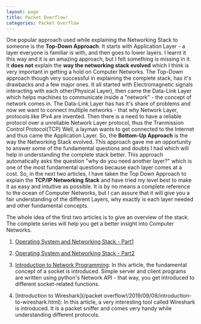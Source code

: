 ```yaml
---
layout: page
title: Packet Overflow!
categories: Packet Overflow
---
```


One popular approach used while explaining the Networking Stack to someone is the **Top-Down Approach**. It starts with Application Layer - a layer everyone is familiar is with, and then goes to lower layers. I learnt it this way and  it is an amazing approach, but I felt something is missing in it. It **does not** explain the **way the networking stack evolved** which I think is very important in getting a hold on Computer Networks. The Top-Down approach though very successful in explaining the complete stack, has it's drawbacks and a few major ones. It all started with Electromagnetic signals interacting with each other(Physical Layer), then came the Data-Link Layer which helps machines to communicate inside a "network" - the concept of network comes in. The Data-Link Layer has has it's share of problems and now we want to connect multiple networks - that why Network Layer, protocols like IPv4 are invented. Then there is a need to have a reliable protocol over a unreliable Network Layer protocol, thus the Tranmission Control Protocol(TCP) Well, a layman wants to get connected to the Internet and thus came the Application Layer. So, the **Bottom-Up Approach** is the way the Networking Stack evolved. This approach gave me an opportunity to answer some of the fundamental questions and doubts I had which will help in understanding the complete stack better. This approach automatically asks the question "why do you need another layer?" which is one of the most fundamental questions because each layer comes at a cost. So, in the next two articles, I have taken the Top Down Approach to explain the **TCP/IP Networking Stack** and have tried my level best to make it as easy and intuitive as possible. It is by no means a complete reference to the ocean of Computer Networks, but I can assure that it will give you a fair understanding of the different Layers, why exactly is each layer needed and other fundamental concepts. 

The whole idea of the first two articles is to give an overview of the stack. The complete series will help you get a better insight into Computer Networks.

1. [Operating System and Networking Stack - Part1](/packet/overflow/2019/02/01/operating-system-and-networking-stack-part1.html)

2. [Operating System and Networking Stack - Part2](/packet/overflow/2019/02/01/operating-system-and-networking-stack-part2.html)

3. [Introduction to Network Programming](/packet/overflow/2019/05/03/introduction-to-network-programming.html): In this article, the fundamental concept of a socket is introduced. Simple server and client programs are written using python's Network API - that way, you get introduced to different socket-related functions. 

4. [Introduction to Wireshark](/packet overflow!/2019/09/08/introduction-to-wireshark.html): In this article, a very interesting tool called Wireshark is introduced. It is a packet sniffer and comes very handy while understanding different protocols.

